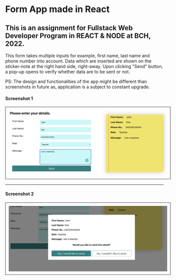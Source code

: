 # Form App made in React

## This is an assignment for Fullstack Web Developer Program in REACT & NODE at BCH, 2022.

This form takes multiple inputs for example, first name, last name and phone number into account. Data which are inserted are shown on the sticker-note at the right hand side, right-away. Upon clicking "Send" button, a pop-up opens to verify whether data are to be sent or not.

PS: The design and functionalities of the app might be different than screenshots in future as, application is a subject to constant upgrade.

#### Screenshot 1

<img src="src/assets/screenshot_1.png" alt="screenshot of a react form app" style="width: 750px; border: 1px solid #333; padding: 10px;"/>
<hr>

#### Screenshot 2

<img src="src/assets/screenshot_2.png" alt="screenshot of a react form app" style="width: 750px; border: 1px solid #333; padding: 10px;"/>
